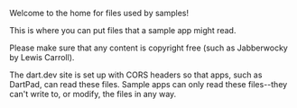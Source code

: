 Welcome to the home for files used by samples!

This is where you can put files that a sample app might read.

Please make sure that any content is copyright free
(such as Jabberwocky by Lewis Carroll).

The dart.dev site is set up with CORS headers so that apps,
such as DartPad, can read these files.
Sample apps can only read these files--they can't
write to, or modify, the files in any way.
